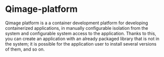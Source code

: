 # Qimage-platform
Qimage platform is a a container development platform for developing containerized applications, in manually configurable isolation from the system and configurable system access to the application. Thanks to this, you can create an application with an already packaged library that is not in the system; it is possible for the application user to install several versions of them, and so on. 
